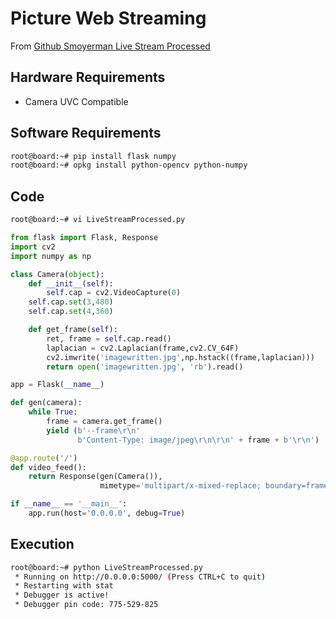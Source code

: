 # Picture Web Streaming

From [Github Smoyerman Live Stream Processed](https://raw.githubusercontent.com/smoyerman/EdisonWebVideoProcessed/master/LiveStreamProcessed.py)

## Hardware Requirements

- Camera UVC Compatible

## Software Requirements

```sh
root@board:~# pip install flask numpy
root@board:~# opkg install python-opencv python-numpy
```

## Code

```sh
root@board:~# vi LiveStreamProcessed.py
```

```python
from flask import Flask, Response
import cv2
import numpy as np

class Camera(object):
    def __init__(self):
        self.cap = cv2.VideoCapture(0)
	self.cap.set(3,480)
	self.cap.set(4,360)

    def get_frame(self):
	    ret, frame = self.cap.read()
	    laplacian = cv2.Laplacian(frame,cv2.CV_64F)
	    cv2.imwrite('imagewritten.jpg',np.hstack((frame,laplacian)))
	    return open('imagewritten.jpg', 'rb').read()

app = Flask(__name__)

def gen(camera):
    while True:
        frame = camera.get_frame()
        yield (b'--frame\r\n'
               b'Content-Type: image/jpeg\r\n\r\n' + frame + b'\r\n')

@app.route('/')
def video_feed():
    return Response(gen(Camera()),
                    mimetype='multipart/x-mixed-replace; boundary=frame')

if __name__ == '__main__':
    app.run(host='0.0.0.0', debug=True)
```

## Execution

```sh
root@board:~# python LiveStreamProcessed.py 
 * Running on http://0.0.0.0:5000/ (Press CTRL+C to quit)
 * Restarting with stat
 * Debugger is active!
 * Debugger pin code: 775-529-825
```